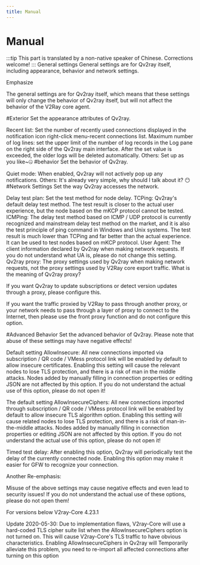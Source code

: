 ```yaml
---
title: Manual
---
```


# Manual

:::tip
This part is translated by a non-native speaker of Chinese. Corrections welcome!
:::
General settings
General settings are for Qv2ray itself, including appearance, behavior and network settings.

Emphasize

The general settings are for Qv2ray itself, which means that these settings will only change the behavior of Qv2ray itself, but will not affect the behavior of the V2Ray core agent.

#Exterior
Set the appearance attributes of Qv2ray.

Recent list: Set the number of recently used connections displayed in the notification icon right-click menu-recent connections list.
Maximum number of log lines: set the upper limit of the number of log records in the Log pane on the right side of the Qv2ray main interface. After the set value is exceeded, the older logs will be deleted automatically.
Others: Set up as you like~🤐
#behavior
Set the behavior of Qv2ray.

Quiet mode: When enabled, Qv2ray will not actively pop up any notifications.
Others: It's already very simple, why should I talk about it? 😶
#Network Settings
Set the way Qv2ray accesses the network.

Delay test plan: Set the test method for node delay.
TCPing: Qv2ray's default delay test method. The test result is closer to the actual user experience, but the node based on the mKCP protocol cannot be tested.
ICMPing: The delay test method based on ICMP / UDP protocol is currently recognized and mainstream delay test method on the market, and it is also the test principle of ping command in Windows and Unix systems. The test result is much lower than TCPing and far better than the actual experience. It can be used to test nodes based on mKCP protocol.
User Agent: The client information declared by Qv2ray when making network requests. If you do not understand what UA is, please do not change this setting.
Qv2ray proxy: The proxy settings used by Qv2ray when making network requests, not the proxy settings used by V2Ray core export traffic.
What is the meaning of Qv2ray proxy?

If you want Qv2ray to update subscriptions or detect version updates through a proxy, please configure this.

If you want the traffic proxied by V2Ray to pass through another proxy, or your network needs to pass through a layer of proxy to connect to the Internet, then please use the front proxy function and do not configure this option.

#Advanced Behavior
Set the advanced behavior of Qv2ray. Please note that abuse of these settings may have negative effects!

Default setting AllowInsecure: All new connections imported via subscription / QR code / VMess protocol link will be enabled by default to allow insecure certificates. Enabling this setting will cause the relevant nodes to lose TLS protection, and there is a risk of man in the middle attacks. Nodes added by manually filling in connection properties or editing JSON are not affected by this option. If you do not understand the actual use of this option, please do not open it!

The default setting AllowInsecureCiphers: All new connections imported through subscription / QR code / VMess protocol link will be enabled by default to allow insecure TLS algorithm option. Enabling this setting will cause related nodes to lose TLS protection, and there is a risk of man-in-the-middle attacks. Nodes added by manually filling in connection properties or editing JSON are not affected by this option. If you do not understand the actual use of this option, please do not open it!

Timed test delay: After enabling this option, Qv2ray will periodically test the delay of the currently connected node. Enabling this option may make it easier for GFW to recognize your connection.

Another Re-emphasis:

Misuse of the above settings may cause negative effects and even lead to security issues! If you do not understand the actual use of these options, please do not open them!

For versions below V2ray-Core 4.23.1

Update 2020-05-30: Due to implementation flaws, V2ray-Core will use a hard-coded TLS cipher suite list when the AllowInsecureCiphers option is not turned on. This will cause V2ray-Core's TLS traffic to have obvious characteristics. Enabling AllowInsecureCiphers in Qv2ray will Temporarily alleviate this problem, you need to re-import all affected connections after turning on this option
